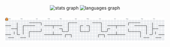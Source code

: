 <div align="center">
  <img src="https://github-readme-stats.vercel.app/api?username=rahul-rp-4&hide_title=false&hide_rank=false&show_icons=true&include_all_commits=true&count_private=true&disable_animations=false&theme=dracula&locale=en&hide_border=false&order=1" height="150" alt="stats graph"  />
  <img src="https://github-readme-stats.vercel.app/api/top-langs?username=rahul-rp-4&locale=en&hide_title=false&layout=compact&card_width=320&langs_count=5&theme=dracula&hide_border=false&order=2" height="150" alt="languages graph"  />
</div>

###

<!-- <div align="left">
  <img src="https://cdn.jsdelivr.net/gh/devicons/devicon/icons/javascript/javascript-original.svg" height="40" alt="javascript logo"  />
  <img width="12" />
  <img src="https://cdn.jsdelivr.net/gh/devicons/devicon/icons/typescript/typescript-original.svg" height="40" alt="typescript logo"  />
  <img width="12" />
  <img src="https://cdn.jsdelivr.net/gh/devicons/devicon/icons/react/react-original.svg" height="40" alt="react logo"  />
  <img width="12" />
  <img src="https://cdn.jsdelivr.net/gh/devicons/devicon/icons/jest/jest-plain.svg" height="40" alt="jest logo"  />
  <img width="12" />
  <img src="https://cdn.jsdelivr.net/gh/devicons/devicon/icons/storybook/storybook-original.svg" height="40" alt="storybook logo"  />
</div> -->

###

<picture>
  <source media="(prefers-color-scheme: dark)" srcset="https://raw.githubusercontent.com/rahul-rp-4/rahul-rp-4/output/pacman-contribution-graph-dark.svg">
  <source media="(prefers-color-scheme: light)" srcset="https://raw.githubusercontent.com/rahul-rp-4/rahul-rp-4/output/pacman-contribution-graph.svg">
  <img alt="pacman contribution graph" src="https://raw.githubusercontent.com/rahul-rp-4/rahul-rp-4/output/pacman-contribution-graph.svg">
</picture>

###
